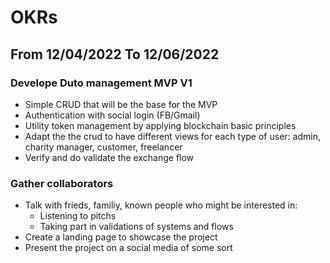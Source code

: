 # OKRs

## From 12/04/2022 To 12/06/2022

### Develope Duto management MVP V1
- Simple CRUD that will be the base for the MVP
- Authentication with social login (FB/Gmail)
- Utility token management by applying blockchain basic principles
- Adapt the the crud to have different views for each type of user: admin, charity manager, customer, freelancer
- Verify and do validate the exchange flow

### Gather collaborators
- Talk with frieds, familiy, known people who might be interested in:
  - Listening to pitchs 
  - Taking part in validations of systems and flows
- Create a landing page to showcase the project
- Present the project on a social media of some sort
